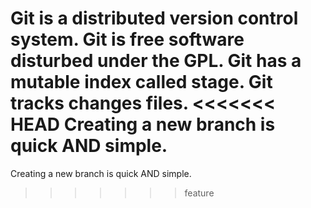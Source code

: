 Git is a distributed version control system.
Git is free software disturbed under the GPL.
Git has a mutable index called stage.
Git tracks changes files.
<<<<<<< HEAD
Creating a new branch is quick AND simple.
=======
Creating a new branch is quick AND simple.
>>>>>>> feature
